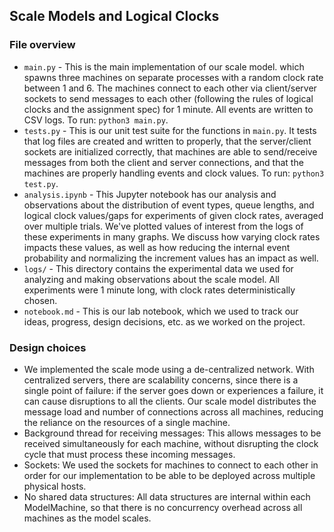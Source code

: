## Scale Models and Logical Clocks

### File overview
* `main.py` - This is the main implementation of our scale model. which spawns three machines on separate processes with a random clock rate between 1 and 6. The machines connect to each other via client/server sockets to send messages to each other (following the rules of logical clocks and the assignment spec) for 1 minute. All events are written to CSV logs. To run: `python3 main.py`.
* `tests.py` - This is our unit test suite for the functions in `main.py`. It tests that log files are created and written to properly, that the server/client sockets are initialized correctly, that machines are able to send/receive messages from both the client and server connections, and that the machines are properly handling events and clock values. To run: `python3 test.py`.
* `analysis.ipynb` - This Jupyter notebook has our analysis and observations about the distribution of event types, queue lengths, and logical clock values/gaps for experiments of given clock rates, averaged over multiple trials. We've plotted values of interest from the logs of these experiments in many graphs. We discuss how varying clock rates impacts these values, as well as how reducing the internal event probability and normalizing the increment values has an impact as well.
* `logs/` - This directory contains the experimental data we used for analyzing and making observations about the scale model. All experiments were 1 minute long, with clock rates deterministically chosen.
* `notebook.md` - This is our lab notebook, which we used to track our ideas, progress, design decisions, etc. as we worked on the project.


### Design choices
* We implemented the scale mode using a de-centralized network. With centralized servers, there are scalability concerns, since there is a single point of failure: if the server goes down or experiences a failure, it can cause disruptions to all the clients. Our scale model distributes the message load and number of connections across all machines, reducing the reliance on the resources of a single machine. 
* Background thread for receiving messages: This allows messages to be received simultaneously for each machine, without disrupting the clock cycle that must process these incoming messages.
* Sockets: We used the sockets for machines to connect to each other in order for our implementation to be able to be deployed across multiple physical hosts.
* No shared data structures: All data structures are internal within each ModelMachine, so that there is no concurrency overhead across all machines as the model scales.
